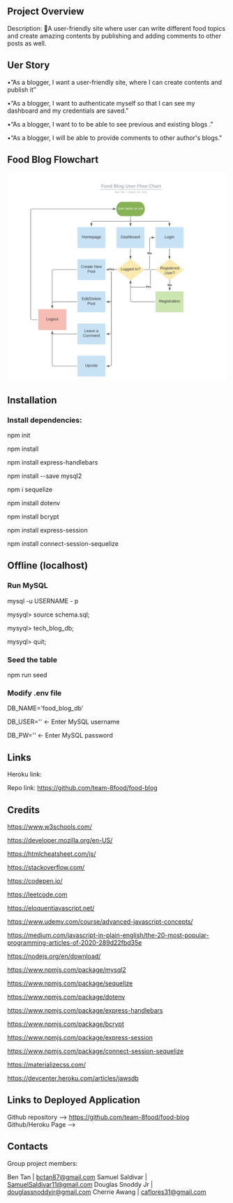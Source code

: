 ## Project Overview

Description: A user-friendly site where user can write different food topics and create amazing contents by publishing and adding comments to other posts as well.

## Uer Story
•”As a blogger, I want a user-friendly site, where I can create contents and publish it”

•“As a blogger, I want to authenticate myself so that I can see my dashboard and my credentials are saved.”

•“As a blogger, I want to to be able to see previous and existing blogs .”

•“As a blogger, I will be able to provide comments to other author's blogs."

## Food Blog Flowchart

![Alt text](/public/assets/images/foodblogUX.jpg?raw=true "Dish a day Food Blog site")

## Installation

### Install dependencies:

npm init

npm install

npm install express-handlebars

npm install --save mysql2

npm i sequelize

npm install dotenv

npm install bcrypt

npm install express-session

npm install connect-session-sequelize

## Offline (localhost)

### Run MySQL

mysql -u USERNAME - p 

mysyql> source schema.sql; 

mysyql> tech_blog_db;

mysyql> quit;

### Seed the table

npm run seed

### Modify .env file

DB_NAME='food_blog_db'

DB_USER='' <- Enter MySQL username

DB_PW='' <- Enter MySQL password

## Links

Heroku link: 

Repo link: https://github.com/team-8food/food-blog

## Credits 

https://www.w3schools.com/

https://developer.mozilla.org/en-US/

https://htmlcheatsheet.com/js/

https://stackoverflow.com/

https://codepen.io/

https://leetcode.com

https://eloquentjavascript.net/

https://www.udemy.com/course/advanced-javascript-concepts/

https://medium.com/javascript-in-plain-english/the-20-most-popular-programming-articles-of-2020-289d22fbd35e

https://nodejs.org/en/download/

https://www.npmjs.com/package/mysql2

https://www.npmjs.com/package/sequelize

https://www.npmjs.com/package/dotenv

https://www.npmjs.com/package/express-handlebars

https://www.npmjs.com/package/bcrypt

https://www.npmjs.com/package/express-session

https://www.npmjs.com/package/connect-session-sequelize

https://materializecss.com/ 

https://devcenter.heroku.com/articles/jawsdb

## Links to Deployed Application
Github repository —> https://github.com/team-8food/food-blog
Github/Heroku Page —>

## Contacts

Group project members:

Ben Tan | bctan87@gmail.com
Samuel Saldivar | SamuelSaldivar11@gmail.com
Douglas Snoddy Jr | douglassnoddyjr@gmail.com
Cherrie Awang | caflores31@gmail.com